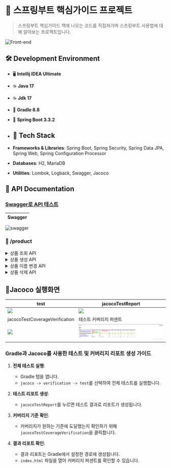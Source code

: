 # 🌱 스프링부트 핵심가이드 프로젝트

> 스프링부트 핵심가이드 책에 나오는 코드를 직접쳐가며 스프링부트 사용법에 대해 알아보는 프로젝트입니다.


![Front-end](https://skillicons.dev/icons?i=idea,java,gradle,spring,git)<br>

## 🛠️ Development Environment
- 🖥️ **Intellij IDEA Ultimate**
- ☕ **Java 17**
- ☕ **Jdk 17**
- 🔧 **Gradle 8.8**
- 🌱 **Spring Boot 3.3.2**

- ## 🧰 Tech Stack
- **Frameworks & Libraries**: Spring Boot, Spring Security, Spring Data JPA, Spring Web, Spring Configuration Processor
- **Databases**: H2, MariaDB
- **Utilities**: Lombok, Logback, Swagger, Jacoco

## 📖 API Documentation 
### [Swagger로 API 테스트](http://localhost:8080/swagger-ui/index.html)

|Swagger|
|------|
![swagger](https://github.com/user-attachments/assets/afe93fdc-4005-4f0b-a99a-09937cf243b9)


### 🔐 /product

<details>
<summary>상품 조회 API</summary>
  
- **GET** /product
  - 상품 번호로 상품을 조회합니다.
  - `number` 파라미터로 상품 번호를 받아 해당 상품 정보를 반환합니다.
  - 응답 예시:
    - 성공: 200 OK
      ```json
      {
          "number": 123,
          "name": "펜",
          "price": 1000,
          "stock": 1234
      }
      ```
    - 실패: 404 Not Found
      ```json
      {
          "error": "상품을 찾을 수 없습니다."
      }
      ```
</details>

<details>
<summary>상품 생성 API</summary>

- **POST** /product
  - 새로운 상품을 생성합니다.
  - `ProductDto` 형태의 JSON 데이터를 받아 새로운 상품을 생성합니다.
  - 응답 예시:
    - 성공: 200 OK
      ```json
      {
          "number": 123,
          "name": "펜",
          "price": 1000,
          "stock": 1234
      }
      ```
    - 실패: 400 Bad Request
      ```json
      {
          "error": "잘못된 요청입니다."
      }
      ```
</details>

<details>
<summary>상품 이름 변경 API</summary>

- **PUT** /product
  - 상품의 이름을 변경합니다.
  - `ChangeProductNameDto` 형태의 JSON 데이터를 받아 상품의 이름을 변경합니다.
  - 응답 예시:
    - 성공: 200 OK
      ```json
      {
          "number": 123,
          "name": "새로운 이름",
          "price": 1000,
          "stock": 1234
      }
      ```
    - 실패: 404 Not Found
      ```json
      {
          "error": "상품을 찾을 수 없습니다."
      }
      ```
</details>

<details>
<summary>상품 삭제 API</summary>

- **DELETE** /product
  - 상품 번호로 상품을 삭제합니다.
  - `number` 파라미터로 상품 번호를 받아 해당 상품을 삭제합니다.
  - 응답 예시:
    - 성공: 200 OK
      ```json
      {
          "message": "정상적으로 삭제되었습니다."
      }
      ```
    - 실패: 404 Not Found
      ```json
      {
          "error": "상품을 찾을 수 없습니다."
      }
      ```
</details>

## 🚦Jacoco 실행화면

| test | jacocoTestReport |
|------|------------------|
| <img src="https://github.com/user-attachments/assets/b08a1c0f-3d84-4ed6-940c-c5de990d03a1" width="400"> | <img src="https://github.com/user-attachments/assets/a4e5a717-f3fe-46d4-be79-92dfeb76e7b5" width="400"> |
| jacocoTestCoverageVerification | 테스트 커버리지 퍼센트|
| <img src="https://github.com/user-attachments/assets/850125a1-c8d5-4a7c-955b-c336e9b1032e" width="400"> | <img src="src/images/jacoco.png" width="400"> |

### Gradle과 Jacoco를 사용한 테스트 및 커버리지 리포트 생성 가이드

1. **전체 테스트 실행**:
   - Gradle 탭을 엽니다.
   - `jacoco -> verification -> test`를 선택하여 전체 테스트를 실행합니다.

2. **테스트 리포트 생성**:
   - `jacocoTestReport`를 누르면 테스트 결과로 리포트가 생성됩니다.

3. **커버리지 기준 확인**:
   - 커버리지가 원하는 기준에 도달했는지 확인하기 위해 `jacocoTestCoverageVerification`을 클릭합니다.

4. **결과 리포트 확인**:
   - 결과 리포트는 Gradle에서 설정한 경로에 생성됩니다.
   - `index.html` 파일을 열어 커버리지 퍼센트를 확인할 수 있습니다.

